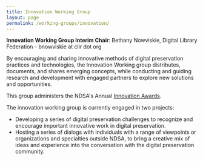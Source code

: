 ```yaml
---
title: Innovation Working Group
layout: page
permalink: /working-groups/innovation/
---
```

**Innovation Working Group Interim Chair**: Bethany Nowviskie, Digital Library Federation - bnowviskie at clir dot org

By encouraging and sharing innovative methods of digital preservation practices and technologies, the Innovation Working group distributes, documents, and shares emerging concepts, while conducting and guiding research and development with engaged partners to explore new solutions and opportunities.

This group administers the NDSA's Annual [Innovation Awards](/awards/).

The innovation working group is currently engaged in two projects:

- Developing a series of digital preservation challenges to recognize and encourage important innovative work in digital preservation.
- Hosting a series of dialogs with individuals with a range of viewpoints or organizations and specialties outside NDSA, to bring a creative mix of ideas and experience into the conversation with the digital preservation community.
